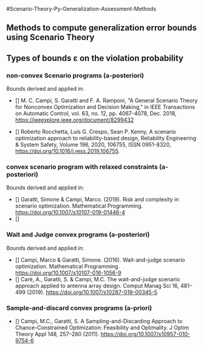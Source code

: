 #Scenario-Theory-Py-Generalization-Assessment-Methods
## Methods to compute generalization error bounds using Scenario Theory

## Types of bounds ε on the violation probability

###  non-convex Scenario programs  (a-posteriori)
Bounds derived and applied in:
  - [] M. C. Campi, S. Garatti and F. A. Ramponi, "A General Scenario Theory for Nonconvex Optimization and Decision Making," in IEEE   Transactions on Automatic Control, vol. 63, no. 12, pp. 4067-4078, Dec. 2018, https://ieeexplore.ieee.org/document/8299432
  
  - [] Roberto Rocchetta, Luis G. Crespo, Sean P. Kenny, A scenario optimization approach to reliability-based design,
     Reliability Engineering & System Safety, Volume 196, 2020, 106755, ISSN 0951-8320, https://doi.org/10.1016/j.ress.2019.106755.

###  convex scenario program with relaxed constraints (a-posteriori)
Bounds derived and applied in:
 -  [] Garatti, Simone & Campi, Marco. (2019). Risk and complexity in scenario optimization. 
        Mathematical Programming. https://doi.org/10.1007/s10107-019-01446-4
 -  []

###  Wait and Judge convex programs (a-posteriori)
Bounds derived and applied in:
 - [] Campi, Marco & Garatti, Simone. (2016). Wait-and-judge scenario optimization. 
      Mathematical Programming. https://doi.org/10.1007/s10107-016-1056-9
 - [] Carè, A., Garatti, S. & Campi, M.C. The wait-and-judge scenario approach applied to antenna array design. Comput Manag Sci 16, 481–499 (2019). https://doi.org/10.1007/s10287-019-00345-5

###  Sample-and-discard convex programs (a-priori)
 - [] Campi, M.C., Garatti, S. A Sampling-and-Discarding Approach to Chance-Constrained Optimization: Feasibility and Optimality. J Optim Theory Appl 148, 257–280 (2011). https://doi.org/10.1007/s10957-010-9754-6
